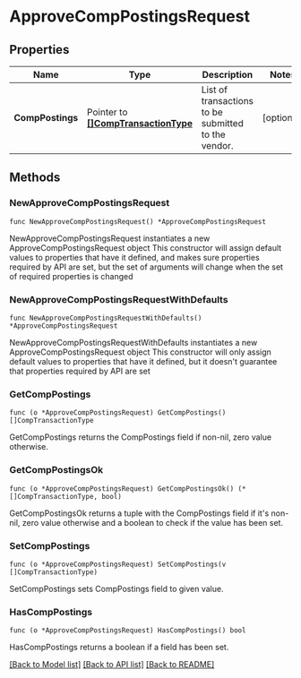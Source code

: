 # ApproveCompPostingsRequest

## Properties

Name | Type | Description | Notes
------------ | ------------- | ------------- | -------------
**CompPostings** | Pointer to [**[]CompTransactionType**](CompTransactionType.md) | List of transactions to be submitted to the vendor. | [optional] 

## Methods

### NewApproveCompPostingsRequest

`func NewApproveCompPostingsRequest() *ApproveCompPostingsRequest`

NewApproveCompPostingsRequest instantiates a new ApproveCompPostingsRequest object
This constructor will assign default values to properties that have it defined,
and makes sure properties required by API are set, but the set of arguments
will change when the set of required properties is changed

### NewApproveCompPostingsRequestWithDefaults

`func NewApproveCompPostingsRequestWithDefaults() *ApproveCompPostingsRequest`

NewApproveCompPostingsRequestWithDefaults instantiates a new ApproveCompPostingsRequest object
This constructor will only assign default values to properties that have it defined,
but it doesn't guarantee that properties required by API are set

### GetCompPostings

`func (o *ApproveCompPostingsRequest) GetCompPostings() []CompTransactionType`

GetCompPostings returns the CompPostings field if non-nil, zero value otherwise.

### GetCompPostingsOk

`func (o *ApproveCompPostingsRequest) GetCompPostingsOk() (*[]CompTransactionType, bool)`

GetCompPostingsOk returns a tuple with the CompPostings field if it's non-nil, zero value otherwise
and a boolean to check if the value has been set.

### SetCompPostings

`func (o *ApproveCompPostingsRequest) SetCompPostings(v []CompTransactionType)`

SetCompPostings sets CompPostings field to given value.

### HasCompPostings

`func (o *ApproveCompPostingsRequest) HasCompPostings() bool`

HasCompPostings returns a boolean if a field has been set.


[[Back to Model list]](../README.md#documentation-for-models) [[Back to API list]](../README.md#documentation-for-api-endpoints) [[Back to README]](../README.md)


